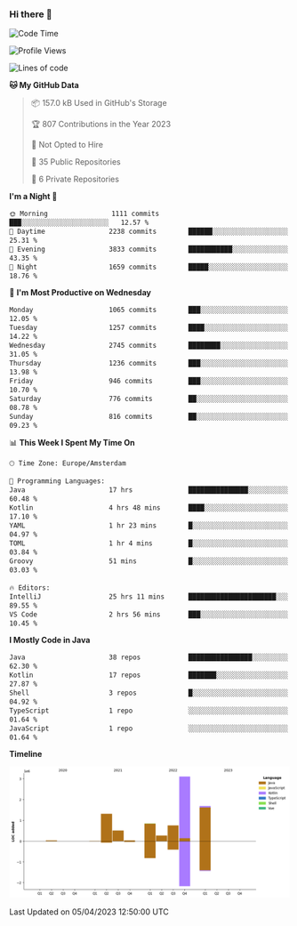 ### Hi there 👋


<!--START_SECTION:waka-->
![Code Time](http://img.shields.io/badge/Code%20Time-3%2C137%20hrs%2020%20mins-blue)

![Profile Views](http://img.shields.io/badge/Profile%20Views-1-blue)

![Lines of code](https://img.shields.io/badge/From%20Hello%20World%20I%27ve%20Written-8.5%20million%20lines%20of%20code-blue)

**🐱 My GitHub Data** 

> 📦 157.0 kB Used in GitHub's Storage 
 > 
> 🏆 807 Contributions in the Year 2023
 > 
> 🚫 Not Opted to Hire
 > 
> 📜 35 Public Repositories 
 > 
> 🔑 6 Private Repositories 
 > 
**I'm a Night 🦉** 

```text
🌞 Morning                1111 commits        ███░░░░░░░░░░░░░░░░░░░░░░   12.57 % 
🌆 Daytime                2238 commits        ██████░░░░░░░░░░░░░░░░░░░   25.31 % 
🌃 Evening                3833 commits        ███████████░░░░░░░░░░░░░░   43.35 % 
🌙 Night                  1659 commits        █████░░░░░░░░░░░░░░░░░░░░   18.76 % 
```
📅 **I'm Most Productive on Wednesday** 

```text
Monday                   1065 commits        ███░░░░░░░░░░░░░░░░░░░░░░   12.05 % 
Tuesday                  1257 commits        ████░░░░░░░░░░░░░░░░░░░░░   14.22 % 
Wednesday                2745 commits        ████████░░░░░░░░░░░░░░░░░   31.05 % 
Thursday                 1236 commits        ███░░░░░░░░░░░░░░░░░░░░░░   13.98 % 
Friday                   946 commits         ███░░░░░░░░░░░░░░░░░░░░░░   10.70 % 
Saturday                 776 commits         ██░░░░░░░░░░░░░░░░░░░░░░░   08.78 % 
Sunday                   816 commits         ██░░░░░░░░░░░░░░░░░░░░░░░   09.23 % 
```


📊 **This Week I Spent My Time On** 

```text
🕑︎ Time Zone: Europe/Amsterdam

💬 Programming Languages: 
Java                     17 hrs              ███████████████░░░░░░░░░░   60.48 % 
Kotlin                   4 hrs 48 mins       ████░░░░░░░░░░░░░░░░░░░░░   17.10 % 
YAML                     1 hr 23 mins        █░░░░░░░░░░░░░░░░░░░░░░░░   04.97 % 
TOML                     1 hr 4 mins         █░░░░░░░░░░░░░░░░░░░░░░░░   03.84 % 
Groovy                   51 mins             █░░░░░░░░░░░░░░░░░░░░░░░░   03.03 % 

🔥 Editors: 
IntelliJ                 25 hrs 11 mins      ██████████████████████░░░   89.55 % 
VS Code                  2 hrs 56 mins       ███░░░░░░░░░░░░░░░░░░░░░░   10.45 % 
```

**I Mostly Code in Java** 

```text
Java                     38 repos            ████████████████░░░░░░░░░   62.30 % 
Kotlin                   17 repos            ███████░░░░░░░░░░░░░░░░░░   27.87 % 
Shell                    3 repos             █░░░░░░░░░░░░░░░░░░░░░░░░   04.92 % 
TypeScript               1 repo              ░░░░░░░░░░░░░░░░░░░░░░░░░   01.64 % 
JavaScript               1 repo              ░░░░░░░░░░░░░░░░░░░░░░░░░   01.64 % 
```



**Timeline**

![Lines of Code chart](https://raw.githubusercontent.com/powercasgamer/powercasgamer/master/assets/bar_graph.png)


 Last Updated on 05/04/2023 12:50:00 UTC
<!--END_SECTION:waka-->
